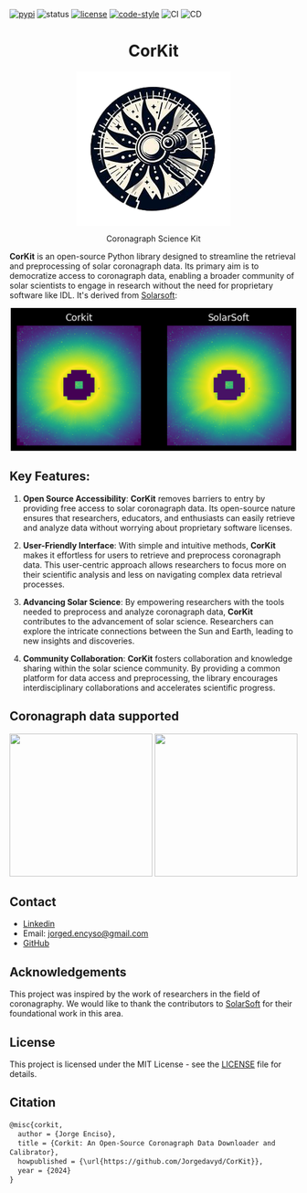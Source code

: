 [![pypi](https://img.shields.io/pypi/v/corkit)](https://pypi.org/project/corkit)
![status](https://img.shields.io/badge/status-beta-red.svg)
[![license](https://img.shields.io/badge/License-MIT-yellow.svg)](https://opensource.org/licenses/MIT)
[![code-style](https://img.shields.io/badge/code%20style-black-000000.svg)](https://github.com/psf/black)
![CI](https://github.com/Jorgedavyd/CorKit/actions/workflows/CI.yml/badge.svg)
![CD](https://github.com/Jorgedavyd/CorKit/actions/workflows/CD.yml/badge.svg)

<div align="center">
  <h1>CorKit</h1>
  <p>
    <img src="docs/source/logo.png" align="center" alt="Logo" />
  </p>
  <p>
    Coronagraph Science Kit
  </p>
</div>

**CorKit** is an open-source Python library designed to streamline the
retrieval and preprocessing of solar coronagraph data. Its primary aim
is to democratize access to coronagraph data, enabling a broader community
of solar scientists to engage in research without the need for proprietary
software like IDL. It's derived from [Solarsoft](https://www.lmsal.com/solarsoft/):

<p align="center">
  <img src="https://github.com/Jorgedavyd/CorKit/raw/main/docs/examples/c2.png" height = 250 width = 500 />
</p>

## Key Features:

1. **Open Source Accessibility**: **CorKit** removes barriers to entry by providing
free access to solar coronagraph data. Its open-source nature ensures that researchers,
educators, and enthusiasts can easily retrieve and analyze data without worrying about
proprietary software licenses.

2. **User-Friendly Interface**: With simple and intuitive methods, **CorKit** makes it
effortless for users to retrieve and preprocess coronagraph data. This user-centric
approach allows researchers to focus more on their scientific analysis and less on
navigating complex data retrieval processes.

3. **Advancing Solar Science**: By empowering researchers with the tools needed to
preprocess and analyze coronagraph data, **CorKit** contributes to the advancement of
solar science. Researchers can explore the intricate connections between the Sun and Earth,
leading to new insights and discoveries.

4. **Community Collaboration**: **CorKit** fosters collaboration and knowledge sharing
within the solar science community. By providing a common platform for data access and
preprocessing, the library encourages interdisciplinary collaborations and accelerates
scientific progress.

## Coronagraph data supported
<img src="https://upload.wikimedia.org/wikipedia/commons/thumb/d/db/Stereo_logo.gif/1200px-Stereo_logo.gif" width="250" height="250" /> <img src="https://lh3.googleusercontent.com/proxy/nmkWepffX0H_sXrshPqxptfie-ye5kIyXB4i4DaEQVNFWOlQrItda76oLU9wtfnzv6DRR5i0xIxSrw_9S2zTPJat4tMCNENyXjxjQR5P" width="250" height="250" />

## Contact

- [Linkedin](https://www.linkedin.com/in/jorge-david-enciso-mart%C3%ADnez-149977265/)
- Email: jorged.encyso@gmail.com
- [GitHub](https://github.com/Jorgedavyd)

## Acknowledgements

This project was inspired by the work of researchers in the field of coronagraphy. We would like to thank the contributors to [SolarSoft](https://www.lmsal.com/solarsoft/) for their foundational work in this area.

## License

This project is licensed under the MIT License - see the [LICENSE](https://raw.githubusercontent.com/Jorgedavyd/CorKit/main/LICENSE) file for details.

## Citation

```
@misc{corkit,
  author = {Jorge Enciso},
  title = {Corkit: An Open-Source Coronagraph Data Downloader and Calibrator},
  howpublished = {\url{https://github.com/Jorgedavyd/CorKit}},
  year = {2024}
}
```
